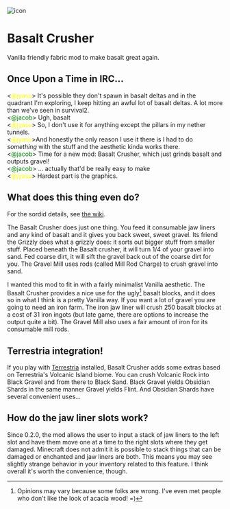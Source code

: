 ![icon](./src/main/resources/assets/basalt-crusher/icon.png)

# Basalt Crusher
Vanilla friendly fabric mod to make basalt great again.

## Once Upon a Time in IRC...
&lt;<font color=yellow>@jyasu</font>&gt; It's possible they don't spawn in basalt deltas and in the quadrant I'm exploring, I keep hitting an awful lot of basalt deltas. A lot more than we've seen in survival2.  
&lt;<font color=green>@jacob</font>&gt; Ugh, basalt  
&lt;<font color=yellow>@jyasu</font>&gt; So, I don't use it for anything except the pillars in my nether tunnels.   
&lt;<font color=yellow>@jyasu</font>&gt;And honestly the only reason I use it there is I had to do *something* with the stuff and the aesthetic kinda works there.  
&lt;<font color=green>@jacob</font>&gt; Time for a new mod: Basalt Crusher, which just grinds basalt and outputs gravel!  
&lt;<font color=green>@jacob</font>&gt; ... actually that'd be really easy to make  
&lt;<font color=yellow>@jyasu</font>&gt; Hardest part is the graphics.

## What does this thing even do?
For the sordid details, see [the wiki](https://github.com/gniftygnome/basalt-crusher/wiki).

The Basalt Crusher does just one thing.  You feed it consumable jaw liners
and any kind of basalt and it gives you back sweet, sweet gravel.  Its
friend the Grizzly does what a grizzly does: it sorts out bigger stuff from
smaller stuff.  Placed beneath the Basalt crusher, it will turn 1/4 of your
gravel into sand.  Fed coarse dirt, it will sift the gravel back out of the
coarse dirt for you.  The Gravel Mill uses rods (called Mill Rod Charge) to
crush gravel into sand.

I wanted this mod to fit in with a fairly minimalist Vanilla aesthetic. 
The Basalt Crusher provides a nice use for the ugly[^1] basalt blocks, and
it does so in what I think is a pretty Vanilla way.  If you want a lot of
gravel you are going to need an iron farm.  The iron jaw liner will crush
250 basalt blocks at a cost of 31 iron ingots (but late game, there are
options to increase the output quite a bit).  The Gravel Mill also uses a
fair amount of iron for its consumable mill rods.

## Terrestria integration!
If you play with [Terrestria](https://modrinth.com/mod/terrestria) installed,
Basalt Crusher adds some extras based on Terrestria's Volcanic Island biome. 
You can crush Volcanic Rock into Black Gravel and from there to Black Sand. 
Black Gravel yields Obsidian Shards in the same manner Gravel yields Flint. 
And Obsidian Shards have several convenient uses...

## How do the jaw liner slots work?
Since 0.2.0, the mod allows the user to input a stack of jaw liners to the
left slot and have them move one at a time to the right slots where they get
damaged.  Minecraft does not admit it is possible to stack things that can
be damaged or enchanted and jaw liners are both.  This means you may see
slightly strange behavior in your inventory related to this feature.  I
think overall it's worth the convenience, though.


[^1]:  Opinions may vary because some folks are wrong.  I've even met people
who don't like the look of acacia wood!  =)
